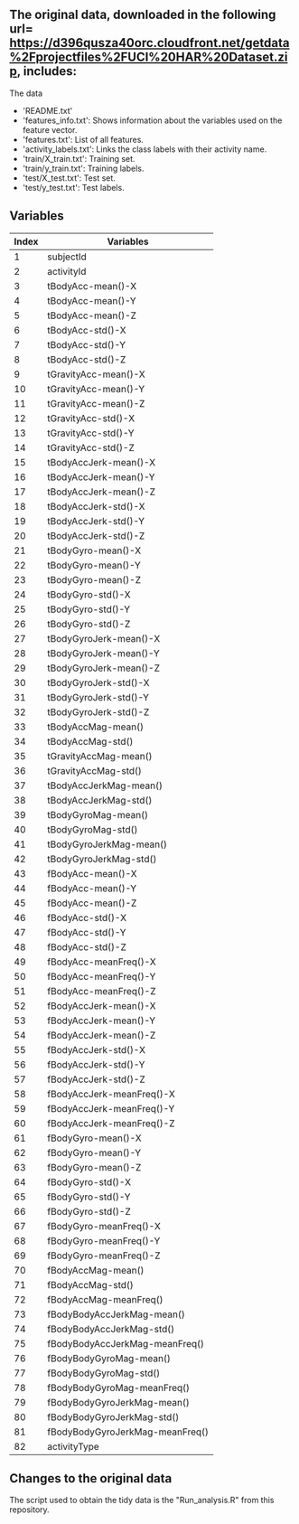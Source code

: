 ## The original data, downloaded in the following url= https://d396qusza40orc.cloudfront.net/getdata%2Fprojectfiles%2FUCI%20HAR%20Dataset.zip, includes:
The data
- 'README.txt'
- 'features_info.txt': Shows information about the variables used on the feature vector.
- 'features.txt': List of all features.
- 'activity_labels.txt': Links the class labels with their activity name.
- 'train/X_train.txt': Training set.
- 'train/y_train.txt': Training labels.
- 'test/X_test.txt': Test set.
- 'test/y_test.txt': Test labels.

## Variables
|Index |  Variables|
|-------|----------|
|	1	|	subjectId	|
|	2	|	activityId	|
|	3	|	tBodyAcc-mean()-X	|
|	4	|	tBodyAcc-mean()-Y	|
|	5	|	tBodyAcc-mean()-Z	|
|	6	|	tBodyAcc-std()-X	|
|	7	|	tBodyAcc-std()-Y	|
|	8	|	tBodyAcc-std()-Z	|
|	9	|	tGravityAcc-mean()-X	|
|	10	|	tGravityAcc-mean()-Y	|
|	11	|	tGravityAcc-mean()-Z	|
|	12	|	tGravityAcc-std()-X	|
|	13	|	tGravityAcc-std()-Y	|
|	14	|	tGravityAcc-std()-Z	|
|	15	|	tBodyAccJerk-mean()-X	|
|	16	|	tBodyAccJerk-mean()-Y	|
|	17	|	tBodyAccJerk-mean()-Z	|
|	18	|	tBodyAccJerk-std()-X	|
|	19	|	tBodyAccJerk-std()-Y	|
|	20	|	tBodyAccJerk-std()-Z	|
|	21	|	tBodyGyro-mean()-X	|
|	22	|	tBodyGyro-mean()-Y	|
|	23	|	tBodyGyro-mean()-Z	|
|	24	|	tBodyGyro-std()-X	|
|	25	|	tBodyGyro-std()-Y	|
|	26	|	tBodyGyro-std()-Z	|
|	27	|	tBodyGyroJerk-mean()-X	|
|	28	|	tBodyGyroJerk-mean()-Y	|
|	29	|	tBodyGyroJerk-mean()-Z	|
|	30	|	tBodyGyroJerk-std()-X	|
|	31	|	tBodyGyroJerk-std()-Y	|
|	32	|	tBodyGyroJerk-std()-Z	|
|	33	|	tBodyAccMag-mean()	|
|	34	|	tBodyAccMag-std()	|
|	35	|	tGravityAccMag-mean()	|
|	36	|	tGravityAccMag-std()	|
|	37	|	tBodyAccJerkMag-mean()	|
|	38	|	tBodyAccJerkMag-std()	|
|	39	|	tBodyGyroMag-mean()	|
|	40	|	tBodyGyroMag-std()	|
|	41	|	tBodyGyroJerkMag-mean()	|
|	42	|	tBodyGyroJerkMag-std()	|
|	43	|	fBodyAcc-mean()-X	|
|	44	|	fBodyAcc-mean()-Y	|
|	45	|	fBodyAcc-mean()-Z	|
|	46	|	fBodyAcc-std()-X	|
|	47	|	fBodyAcc-std()-Y	|
|	48	|	fBodyAcc-std()-Z	|
|	49	|	fBodyAcc-meanFreq()-X	|
|	50	|	fBodyAcc-meanFreq()-Y	|
|	51	|	fBodyAcc-meanFreq()-Z	|
|	52	|	fBodyAccJerk-mean()-X	|
|	53	|	fBodyAccJerk-mean()-Y	|
|	54	|	fBodyAccJerk-mean()-Z	|
|	55	|	fBodyAccJerk-std()-X	|
|	56	|	fBodyAccJerk-std()-Y	|
|	57	|	fBodyAccJerk-std()-Z	|
|	58	|	fBodyAccJerk-meanFreq()-X	|
|	59	|	fBodyAccJerk-meanFreq()-Y	|
|	60	|	fBodyAccJerk-meanFreq()-Z	|
|	61	|	fBodyGyro-mean()-X	|
|	62	|	fBodyGyro-mean()-Y	|
|	63	|	fBodyGyro-mean()-Z	|
|	64	|	fBodyGyro-std()-X	|
|	65	|	fBodyGyro-std()-Y	|
|	66	|	fBodyGyro-std()-Z	|
|	67	|	fBodyGyro-meanFreq()-X	|
|	68	|	fBodyGyro-meanFreq()-Y	|
|	69	|	fBodyGyro-meanFreq()-Z	|
|	70	|	fBodyAccMag-mean()	|
|	71	|	fBodyAccMag-std()	|
|	72	|	fBodyAccMag-meanFreq()	|
|	73	|	fBodyBodyAccJerkMag-mean()	|
|	74	|	fBodyBodyAccJerkMag-std()	|
|	75	|	fBodyBodyAccJerkMag-meanFreq()	|
|	76	|	fBodyBodyGyroMag-mean()	|
|	77	|	fBodyBodyGyroMag-std()	|
|	78	|	fBodyBodyGyroMag-meanFreq()	|
|	79	|	fBodyBodyGyroJerkMag-mean()	|
|	80	|	fBodyBodyGyroJerkMag-std()	|
|	81	|	fBodyBodyGyroJerkMag-meanFreq()	|
|	82	|	activityType	|


## Changes to the original data
The script used to obtain the tidy data is the "Run_analysis.R" from this repository.
